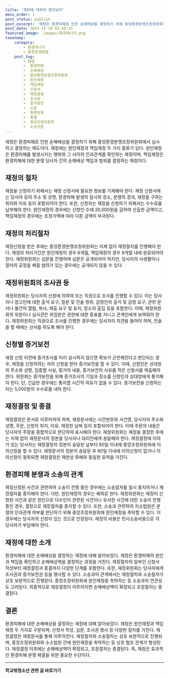 ```yaml
---
title: '재정에 대하여 알아보자'
menu_order: 1
post_status: publish
post_excerpt: '재정은 환경피해로 인한 손해배상을 결정하기 위해 중앙환경분쟁조정위원회에서 심사하고 결정하는 제도이다. 재정에는 원인재정과 책임재정 두 가지 종류가 있다. 원인재정은 환경피해를 발생시키는 행위와 그 사이의 인과관계를 확인하는 재정이며, 책임재정은 환경피해에 대한 분쟁 당사자 간의 손해배상 책임과 범위를 결정하는 재정이다.'
post_date: 2023-12-19 03:58:31
featured_image: _images/환경에너지.png
taxonomy:
    category:
        - 환경에너지
        - 환경분쟁해결
    post_tag:
        - 재정
        -  환경피해
        -  손해배상
        -  중앙환경분쟁조정위원회
        -  원인재정
        -  책임재정
        -  신청서
        -  재정결정
        -  조사권
        -  증거보전
        -  소송
        -  환경분쟁
        -  종결
        -  중앙조정위원회
        -  소송지원
---
```



재정은 환경피해로 인한 손해배상을 결정하기 위해 중앙환경분쟁조정위원회에서 심사하고 결정하는 제도이다. 재정에는 원인재정과 책임재정 두 가지 종류가 있다. 원인재정은 환경피해를 발생시키는 행위와 그 사이의 인과관계를 확인하는 재정이며, 책임재정은 환경피해에 대한 분쟁 당사자 간의 손해배상 책임과 범위를 결정하는 재정이다.

## 재정의 절차

재정을 신청하기 위해서는 재정 신청서에 필요한 정보를 기재해야 한다. 재정 신청서에는 당사자 등의 주소 및 성명, 환경피해 발생의 일시와 장소, 분쟁의 경과, 재정을 구하는 취지와 이유 등이 포함되어야 한다. 또한, 신청자는 재정을 신청하기 위해서는 수수료를 납부해야 한다. 원인재정의 경우에는 신청인 수에 20,000원을 곱하여 산출한 금액이고, 책임재정의 경우에는 조정가액에 따라 다른 금액이 부과된다.

## 재정의 처리절차

재정신청을 받은 후에는 중앙환경분쟁조정위원회는 지체 없이 재정절차를 진행해야 한다. 재정의 처리기간은 원인재정의 경우 6개월, 책임재정의 경우 9개월 내에 완료되어야 한다. 재정위원회는 심문을 진행하며 심문은 공개되어야 하지만, 당사자의 사생활이나 절차의 공정을 해칠 염려가 있는 경우에는 공개되지 않을 수 있다.

## 재정위원회의 조사권 등

재정위원회는 당사자의 신청에 의하여 또는 직권으로 조사를 진행할 수 있다. 이는 당사자나 참고인에 대한 출석 요구, 질문 및 진술 청취, 감정인의 출석 및 감정 요구, 관련 문서나 물건의 열람, 복사, 제출 요구 및 유치, 장소의 출입 등을 포함한다. 이때, 재정위원회의 위원이나 심사관은 위임받은 권한에 대한 증표를 지니고 관계인에게 보여줘야 한다. 재정위원회는 직권으로 조사를 진행한 경우에는 당사자의 의견을 들어야 하며, 진술을 할 때에는 선서를 하도록 해야 한다.

## 신청별 증거보전

재정 신청 이전에 증거조사를 미리 실시하지 않으면 확보가 곤란해진다고 판단되는 경우, 재정을 신청하려는 자의 신청을 받아 증거보전을 할 수 있다. 이때, 신청인은 상대방의 주소와 성명, 입증할 사실, 증거의 내용, 증거보전의 사유를 적은 신청서를 제출해야 한다. 위원회는 증거보전을 위해 증거조사의 기일과 장소를 신청인과 상대방에게 통지해야 한다. 단, 긴급한 경우에는 통지할 시간적 여유가 없을 수 있다. 증거보전을 신청하는 자는 5,000원의 수수료를 내야 한다.

## 재정결정 및 종결

재정결정은 문서로 이루어져야 하며, 재정문서에는 사건번호와 사건명, 당사자의 주소와 성명, 주문, 신청의 취지, 이유, 재정한 날짜 등이 포함되어야 한다. 이때 주문의 내용은 당사자의 주장을 종합적으로 판단하여 표시해야 한다. 재정위원회는 재정을 결정한 후에는 지체 없이 재정문서의 정본을 당사자나 대리인에게 송달해야 한다. 재정결정에 이의가 있는 당사자는 재정결정의 정본이 송달된 날부터 60일 이내에 중앙조정위원회에 이의신청을 할 수 있다. 재정문서의 정본이 송달된 후 60일 이내에 이의신청이 없거나 이의신청이 철회되면 재정결정은 재판상 화해와 동일한 효력을 가진다.

## 환경피해 분쟁과 소송의 관계

재정신청된 사건과 관련하여 소송이 진행 중인 경우에는 소송절차를 일시 중지하거나 재정절차를 중지해야 한다. 다만, 원인재정의 경우는 예외로 한다. 재정위원회는 재정이 신청된 사건과 같은 원인으로 다수인이 관련된 사건이나 유사한 사건에 대한 소송이 진행 중인 경우, 결정으로 재정절차를 중지할 수 있다. 또한, 소송과 관련하여 지소법원은 분쟁의 인과관계 여부를 판단하기 위해 중앙조정위원회에 원인재정을 촉탁할 수 있다. 이 경우에는 당사자의 신청이 있는 것으로 인정된다. 재정의 비용은 민사소송비용으로 각 당사자가 부담해야 한다.

## 재정에 대한 소개

환경피해에 대한 손해배상을 결정하는 재정에 대해 알아보았다. 재정은 환경피해의 원인과 책임을 확인하고 손해배상액을 결정하는 과정을 거친다. 재정절차의 일부인 신청서 작성부터 재정결정과 종결까지 다양한 단계를 포함한다. 또한, 재정위원회는 당사자에게 조사권과 증거보전권 등을 행사할 수 있다. 소송과의 관계에서는 재정절차와 소송절차가 상호 보완적으로 진행된다. 중앙조정위원회에 원인재정을 촉탁하는 등 소송과의 연관성도 고려된다. 최종적으로 재정결정이 이루어지면 손해배상액이 확정되고 조정절차는 종결된다.

## 결론

환경피해에 대한 손해배상을 결정하는 재정에 대해 알아보았다. 재정은 원인재정과 책임재정 두 가지로 구분되며, 신청서 작성, 심문, 조사권 행사 등 다양한 절차를 거친다. 재정결정은 재정문서를 통해 이루어진다. 재정절차와 소송절차는 상호 보완적으로 진행되며, 중앙조정위원회와 소소법원 간에 원인재정을 촉탁하는 등 상호 협조 관계가 형성된다. 재정결정 이후에는 손해배상액이 확정되고, 조정절차는 종결된다. 즉, 재정은 효과적인 환경피해 분쟁 해결을 위한 중요한 수단이다.
<!-- wp:separator -->
<hr class="wp-block-separator has-alpha-channel-opacity"/>
<!-- /wp:separator -->

<!-- wp:group {"backgroundColor":"base","layout":{"type":"constrained"}} -->
<div class="wp-block-group has-base-background-color has-background"><!-- wp:paragraph {"align":"center","fontSize":"medium"} -->
<p class="has-text-align-center has-large-font-size"><strong>학교밖청소년 관련 글 바로가기</strong></p>
<!-- /wp:paragraph -->


<!-- wp:latest-posts
{"categories":[{"id":34677,"count":19,"description":"","link":"https://uknowlaw.com/category/%ed%95%99%ea%b5%90%eb%b0%96%ec%b2%ad%ec%86%8c%eb%85%84/","name":"학교밖청소년","slug":"학교밖청소년","taxonomy":"category","parent":0,"meta":[],"_links":{"self":[{"href":"https://uknowlaw.com/wp-json/wp/v2/categories/34677"}],"collection":[{"href":"https://uknowlaw.com/wp-json/wp/v2/categories"}],"about":[{"href":"https://uknowlaw.com/wp-json/wp/v2/taxonomies/category"}],"wp:post_type":[{"href":"https://uknowlaw.com/wp-json/wp/v2/posts?categories=34677"}],"curies":[{"name":"wp","href":"https://api.w.org/{rel}","templated":true}]}}],"postsToShow":100,"excerptLength":28,"postLayout":"grid","columns":2,"featuredImageAlign":"left","featuredImageSizeSlug":"large","fontSize":"small"} /--></div>
<!-- /wp:group -->